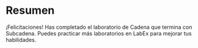 # Resumen

¡Felicitaciones! Has completado el laboratorio de Cadena que termina con Subcadena. Puedes practicar más laboratorios en LabEx para mejorar tus habilidades.
